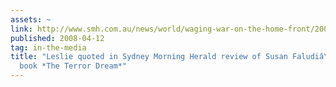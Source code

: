 ```yaml
---
assets: ~
link: http://www.smh.com.au/news/world/waging-war-on-the-home-front/2008/04/11/1207856831648.html?page=3
published: 2008-04-12
tag: in-the-media
title: "Leslie quoted in Sydney Morning Herald review of Susan Faludiâ\x80\x99s new
  book *The Terror Dream*"
---
```

